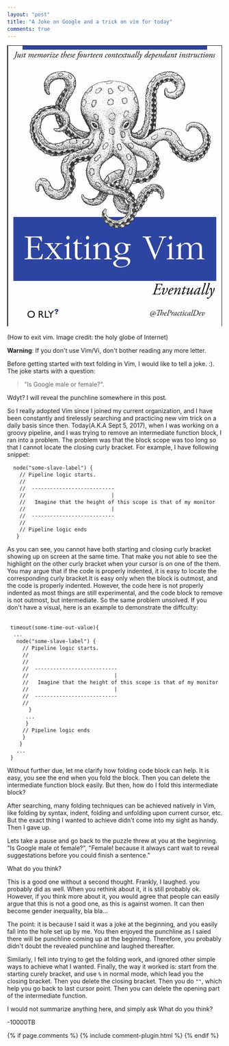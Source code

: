 ```yaml
---
layout: "post"
title: "A Joke on Google and a trick on vim for today"
comments: true
---
```

![Exitting Vim finally](/images/exit-vim.png)

(How to exit vim. Image credit: the holy globe of Internet)

<strong>Warning</strong>: If you don't use Vim/Vi, don't bother reading any more letter.

Before getting started with text folding in Vim, I would like to tell a joke. :). The joke starts with a question:
>"Is Google male or female?". 

Wdyt? I will reveal the punchline somewhere in this post.

So I really adopted Vim since I joined my current organization, and I have been 
constantly and tirelessly searching and practicing new vim trick on a daily basis since then. 
Today(A.K.A Sept 5, 2017), when I was working on a groovy pipeline, and I was trying to remove 
an intermediate function block, I ran into a problem. The problem was that the block scope was too long
 so that I cannot locate the closing curly bracket. For example, I have following snippet:
```
  node("some-slave-label") {
    // Pipeline logic starts.                        
    //       
    //  ---------------------------
    //                            |                        
    //   Imagine that the height of this scope is that of my monitor
    //                            |
    //  ---------------------------
    //
    // Pipeline logic ends
   }
```
As you can see, you cannot have both starting and closing curly bracket showing up on screen at the same time.
That make you not able to see the highlight on the other curly bracket when your cursor is on one of the them.
You may argue that if the code is properly indented, it is easy to locate the corresponding curly bracket.It is 
easy only when the block is outmost, and the code is properly indented. However, the code here is not properly indented
as most things are still experimental, and the code block to remove is not outmost, but intermediate. So the same problem
unsolved. If you don't have a visual, here is an example to demonstrate the diffculty:
```

 timeout(some-time-out-value){
  ...
   node("some-slave-label") {
     // Pipeline logic starts.                        
     //       
     //
     //  ---------------------------
     //                            |                        
     //   Imagine that the height of this scope is that of my monitor
     //                            |
     //  ---------------------------
     //
       }
      ...
      }
     // Pipeline logic ends
     }
    }
   ...
 }
```

Without further due, let me clarify how folding code block can help. It is easy, you see the end when you fold the block. 
Then you can delete the intermediate function block easily. But then, how do I fold this intermediate block?

After searching, many folding techniques can be achieved natively in Vim, like folding by syntax, indent, folding and unfolding
 upon current cursor, etc. But the exact thing I wanted to achieve didn't come into my sight as handy. Then I gave up.

Lets take a pause and go back to the puzzle threw at you at the beginning. "Is Google male ot female?", "Female! because it 
always cant wait to reveal suggestations before you could finish a sentence."

What do you think? 

This is a good one without a second thought. Frankly, I laughed. you probably did as well. When you rethink about it, it is still
probably ok. However, if you think more about it, you would agree that people can easily argue that this is not a good one, as this
is against women. It can then become gender inequality, bla bla...
 
The point: it is because I said it was a joke at the beginning, and you easily fall into the hole set up by me. You then enjoyed the 
punchline as I saied there will be punchline coming up at the beginning. Therefore, you probably didn't doubt the revealed punchline
 and laughed thereafter.

Similarly, I fell into trying to get the folding work, and ignored other simple ways to achieve what I wanted. Finally, the way it worked 
is: start from the starting curely bracket, and use `%` in normal mode, which lead you the closing bracket. Then you delete the closing 
bracket. Then you do `""`, which help you go back to last cursor point. Then you can delete the opening part of the intermediate function.

I would not summarize anything here, and simply ask What do you think?

-10000TB

{% if page.comments %} 
{% include comment-plugin.html %}
{% endif %}
